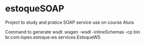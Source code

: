 # estoqueSOAP
Project to study and pratice SOAP service use on course Alura

Command to generate wsdl:
wsgen -wsdl -inlineSchemas -cp bin br.com.lopes.estoque.ws.services.EstoqueWS

